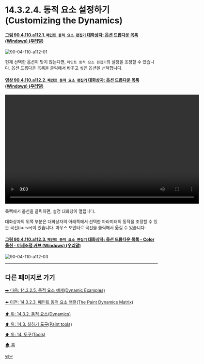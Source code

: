 # 14.3.2.4. 동적 요소 설정하기(Customizing the Dynamics)

<a id="90-04-110-a112-01"></a>

#### [그림 90.4.110.a112.1. `페인트 동적 요소 편집기` 대화상자: 옵션 드롭다운 목록 (Windows) (우리말)](./90-04-110-paint_dynamic_editor.md#90-04-110-a112-01)
![90-04-110-a112-01](https://github.com/wonder13662/gimp/assets/15767104/bdd5f5df-a0d8-4cbb-9979-8e703b6a3fd0)

현재 선택한 옵션이 맞지 않는다면, `페인트 동적 요소 편집기`의 설정을 조정할 수 있습니다. 옵션 드롭다운 목록을 클릭해서 바꾸고 싶은 옵션을 선택합니다.

<a id="90-04-110-a112-02"></a>

#### [영상 90.4.110.a112.2. `페인트 동적 요소 편집기` 대화상자: 옵션 드롭다운 목록 (Windows) (우리말)](./90-04-110-paint_dynamic_editor.md#90-04-110-a112-02)
<video controls="controls" width="640" height="360" src="https://github.com/wonder13662/gimp/assets/15767104/87b71eb4-ac81-4e2c-9a56-303640f48e66"></video>

목렉에서 옵션을 클릭하면, 설정 대화창이 열립니다.

대화상자의 위쪽 부분은 대화상자의 아래쪽에서 선택한 파라미터의 동작을 조정할 수 있는 곡선(curve)이 있습니다. 마우스 포인터로 곡선을 클릭해서 옮길 수 있습니다. 

<a id="90-04-110-a112-03"></a>

#### [그림 90.4.110.a112.3. `페인트 동적 요소 편집기` 대화상자: 옵션 드롭다운 목록 - Color 옵션 - 미세조정 커브 (Windows) (우리말)](./90-04-110-paint_dynamic_editor.md#90-04-110-a112-03)
![90-04-110-a112-03](https://github.com/wonder13662/gimp/assets/15767104/b7e7ca90-7431-4e62-ba1e-51ad0517d817)

***

## 다른 페이지로 가기

[➡️ 다음: 14.3.2.5. 동적 요소 예제(Dynamic Examples)](./14-03-02-05-00-dynamics_examples.md)

[⬅️ 이전: 14.3.2.3. 페인트 동적 요소 행렬(The Paint Dynamics Matrix)](./14-03-02-03-the_paint_dynamics_matrix.md)

[⬆️ 위: 14.3.2. 동적 요소(Dynamics)](./14-03-02-00-dynamics.md)

[⬆️ 위: 14.3. 칠하기 도구(Paint tools)](./14-03-00-paint-tools.md)

[⬆️ 위: 14. 도구(Tools)](./14-00-tools.md)

[🏠 홈](./00-home.md)

[원문](https://docs.gimp.org/2.10/ko/gimp-tool-dynamics.html#idm12221)

